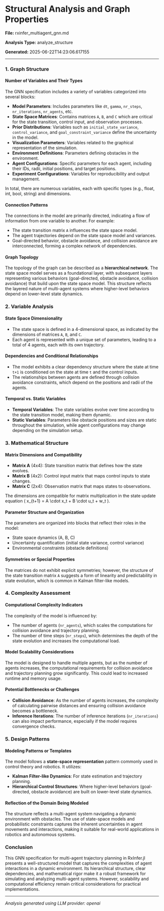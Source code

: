 # Structural Analysis and Graph Properties

**File:** rxinfer_multiagent_gnn.md

**Analysis Type:** analyze_structure

**Generated:** 2025-06-22T14:23:06.617155

---

### 1. Graph Structure

#### Number of Variables and Their Types
The GNN specification includes a variety of variables categorized into several blocks:

- **Model Parameters**: Includes parameters like `dt`, `gamma`, `nr_steps`, `nr_iterations`, `nr_agents`, etc.
- **State Space Matrices**: Contains matrices `A`, `B`, and `C` which are critical for the state transition, control input, and observation processes.
- **Prior Distributions**: Variables such as `initial_state_variance`, `control_variance`, and `goal_constraint_variance` define the uncertainty in the model.
- **Visualization Parameters**: Variables related to the graphical representation of the simulation.
- **Environment Definitions**: Parameters defining obstacles in the environment.
- **Agent Configurations**: Specific parameters for each agent, including their IDs, radii, initial positions, and target positions.
- **Experiment Configurations**: Variables for reproducibility and output management.

In total, there are numerous variables, each with specific types (e.g., float, int, bool, string) and dimensions.

#### Connection Patterns
The connections in the model are primarily directed, indicating a flow of information from one variable to another. For example:
- The state transition matrix `A` influences the state space model.
- The agent trajectories depend on the state space model and variances.
- Goal-directed behavior, obstacle avoidance, and collision avoidance are interconnected, forming a complex network of dependencies.

#### Graph Topology
The topology of the graph can be described as a **hierarchical network**. The state space model serves as a foundational layer, with subsequent layers representing various behaviors (goal-directed, obstacle avoidance, collision avoidance) that build upon the state space model. This structure reflects the layered nature of multi-agent systems where higher-level behaviors depend on lower-level state dynamics.

### 2. Variable Analysis

#### State Space Dimensionality
- The state space is defined in a 4-dimensional space, as indicated by the dimensions of matrices `A`, `B`, and `C`.
- Each agent is represented with a unique set of parameters, leading to a total of 4 agents, each with its own trajectory.

#### Dependencies and Conditional Relationships
- The model exhibits a clear dependency structure where the state at time `t+1` is conditioned on the state at time `t` and the control inputs.
- The relationships between agents are defined through collision avoidance constraints, which depend on the positions and radii of the agents.

#### Temporal vs. Static Variables
- **Temporal Variables**: The state variables evolve over time according to the state transition model, making them dynamic.
- **Static Variables**: Parameters like obstacle positions and sizes are static throughout the simulation, while agent configurations may change depending on the simulation setup.

### 3. Mathematical Structure

#### Matrix Dimensions and Compatibility
- **Matrix A** (4x4): State transition matrix that defines how the state evolves.
- **Matrix B** (4x2): Control input matrix that maps control inputs to state changes.
- **Matrix C** (2x4): Observation matrix that maps states to observations.

The dimensions are compatible for matrix multiplication in the state update equation \( x_{t+1} = A \cdot x_t + B \cdot u_t + w_t \).

#### Parameter Structure and Organization
The parameters are organized into blocks that reflect their roles in the model:
- State space dynamics (A, B, C)
- Uncertainty quantification (initial state variance, control variance)
- Environmental constraints (obstacle definitions)

#### Symmetries or Special Properties
The matrices do not exhibit explicit symmetries; however, the structure of the state transition matrix `A` suggests a form of linearity and predictability in state evolution, which is common in Kalman filter-like models.

### 4. Complexity Assessment

#### Computational Complexity Indicators
The complexity of the model is influenced by:
- The number of agents (`nr_agents`), which scales the computations for collision avoidance and trajectory planning.
- The number of time steps (`nr_steps`), which determines the depth of the state evolution and increases the computational load.

#### Model Scalability Considerations
The model is designed to handle multiple agents, but as the number of agents increases, the computational requirements for collision avoidance and trajectory planning grow significantly. This could lead to increased runtime and memory usage.

#### Potential Bottlenecks or Challenges
- **Collision Avoidance**: As the number of agents increases, the complexity of calculating pairwise distances and ensuring collision avoidance becomes a bottleneck.
- **Inference Iterations**: The number of inference iterations (`nr_iterations`) can also impact performance, especially if the model requires convergence checks.

### 5. Design Patterns

#### Modeling Patterns or Templates
The model follows a **state-space representation** pattern commonly used in control theory and robotics. It utilizes:
- **Kalman Filter-like Dynamics**: For state estimation and trajectory planning.
- **Hierarchical Control Structures**: Where higher-level behaviors (goal-directed, obstacle avoidance) are built on lower-level state dynamics.

#### Reflection of the Domain Being Modeled
The structure reflects a multi-agent system navigating a dynamic environment with obstacles. The use of state-space models and probabilistic constraints captures the inherent uncertainties in agent movements and interactions, making it suitable for real-world applications in robotics and autonomous systems.

### Conclusion
This GNN specification for multi-agent trajectory planning in RxInfer.jl presents a well-structured model that captures the complexities of agent interactions in a dynamic environment. Its hierarchical structure, clear dependencies, and mathematical rigor make it a robust framework for simulating and analyzing multi-agent systems. However, scalability and computational efficiency remain critical considerations for practical implementations.

---

*Analysis generated using LLM provider: openai*

